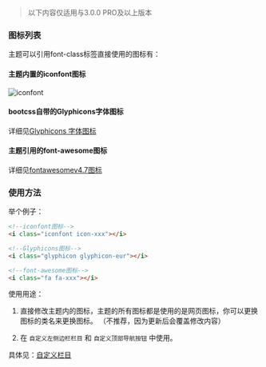 > 以下内容仅适用与3.0.0 PRO及以上版本

### 图标列表
主题可以引用font-class标签直接使用的图标有：

#### 主题内置的iconfont图标

![iconfont](https://cdn.ihewro.com/img/iconfont.png)

#### bootcss自带的Glyphicons字体图标

详细见[Glyphicons 字体图标](http://v3.bootcss.com/components/#glyphicons)

#### 主题引用的font-awesome图标

详细见[fontawesomev4.7图标](http://fontawesome.io/icons/)

### 使用方法

举个例子：

```html
<!--iconfont图标-->
<i class="iconfont icon-xxx"></i>

<!--Glyphicons图标-->
<i class="glyphicon glyphicon-eur"></i>

<!--font-awesome图标-->
<i class="fa fa-xxx"></i>
```

使用用途：

1. 直接修改主题内的图标，主题的所有图标都是使用的是网页图标，你可以更换图标的类名来更换图标。
（不推荐，因为更新后会覆盖修改内容）

2. 在 `自定义左侧边栏栏目` 和 `自定义顶部导航按钮` 中使用。

具体见：[自定义栏目](/customize)
